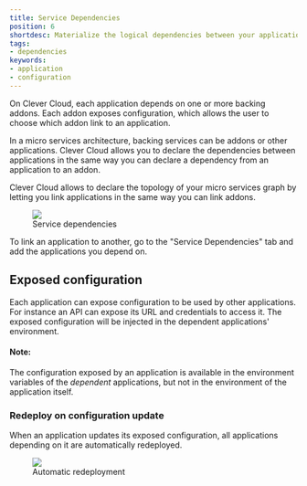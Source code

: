 ```yaml
---
title: Service Dependencies
position: 6
shortdesc: Materialize the logical dependencies between your applications with service dependencies
tags:
- dependencies
keywords:
- application
- configuration
---
```


On Clever Cloud, each application depends on one or more backing addons. Each
addon exposes configuration, which allows the user to choose which addon link
to an application.

In a micro services architecture, backing services can be addons or other
applications. Clever Cloud allows you to declare the dependencies between
applications in the same way you can declare a dependency from an application
to an addon.

Clever Cloud allows to declare the topology of your micro services graph by
letting you link applications in the same way you can link addons.

<figure class="cc-content-img" style="width:355px">
  <a href="/doc/assets/images/service-dependencies-example.png"><img src="/doc/assets/images/service-dependencies-example.png"></a>
  <figcaption>Service dependencies</figcaption>
</figure>

To link an application to another, go to the "Service Dependencies" tab and
add the applications you depend on.

## Exposed configuration

Each application can expose configuration to be used by other applications.
For instance an API can expose its URL and credentials to access it. The
exposed configuration will be injected in the dependent applications'
environment.

<div class="panel panel-warning">
  <div class="panel-heading">
     <h4>Note:</h4>
  </div>
  <div class="panel-body">
    The configuration exposed by an application is available in the
    environment variables of the <i>dependent</i> applications, but not in
    the environment of the application itself.
  </div>
</div>

### Redeploy on configuration update

When an application updates its exposed configuration, all applications
depending on it are automatically redeployed.

<figure class="cc-content-img" style="width:100%">
  <a href="/doc/assets/images/service-dependencies-config-update.png"><img src="/doc/assets/images/service-dependencies-config-update.png"></a>
  <figcaption>Automatic redeployment</figcaption>
</figure>

